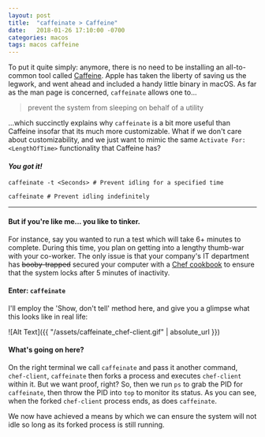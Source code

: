 ```yaml
---
layout: post
title:  "caffeinate > Caffeine"
date:   2018-01-26 17:10:00 -0700
categories: macos
tags: macos caffeine
---
```



To put it quite simply: anymore, there is no need to be installing an all-to-common tool called [Caffeine](http://lightheadsw.com/caffeine). Apple has taken the liberty of saving us the legwork, and went ahead and included a handy little binary in macOS. As far as the man page is concerned, `caffeinate` allows one to...

> prevent the system from sleeping on behalf of a utility

...which succinctly explains why `caffeinate` is a bit more useful than Caffeine insofar that its much more customizable. What if we don't care about customizability, and we just want to mimic the same `Activate For: <LengthOfTime>` functionality that Caffeine has?


#### _You got it!_

`caffeinate -t <Seconds> # Prevent idling for a specified time`

`caffeinate # Prevent idling indefinitely`

***

#### But if you're like me... you like to tinker.

For instance, say you wanted to run a test which will take 6+ minutes to complete. During this time, you plan on getting into a lengthy thumb-war with your co-worker. The only issue is that your company's IT department has ~~booby-trapped~~ secured your computer with a [Chef cookbook](https://github.com/facebook/IT-CPE/tree/master/chef/cookbooks/cpe_screensaver) to ensure that the system locks after 5 minutes of inactivity.


#### Enter: `caffeinate`
I'll employ the 'Show, don't tell' method here, and give you a glimpse what this looks like in real life:

![Alt Text]({{ "/assets/caffeinate_chef-client.gif" | absolute_url }})

#### What's going on here?
On the right terminal we call `caffeinate` and pass it another command, `chef-client`, `caffeinate` then forks a process and executes `chef-client` within it. But we want proof, right? So, then we run `ps` to grab the PID for `caffeinate`, then throw the PID into `top` to monitor its status. As you can see, when the forked `chef-client` process ends, as does  `caffeinate`.

We now have achieved a means by which we can ensure the system will not idle so long as its forked process is still running.
